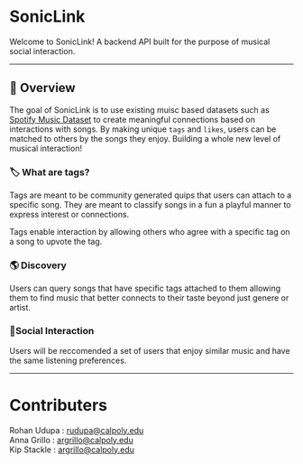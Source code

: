# SonicLink

Welcome to SonicLink! A backend API built for the purpose of musical social interaction.

---

## 📌 Overview

The goal of SonicLink is to use existing muisc based datasets such as [Spotify Music Dataset](https://www.kaggle.com/datasets/solomonameh/spotify-music-dataset) to create meaningful connections based on interactions with songs. By making unique `tags` and  `likes`, users can be matched to others by the songs they enjoy. Building a whole new level of musical interaction!

### 🏷️ What are tags?
 Tags are meant to be community generated quips that users can attach to a specific song. They are meant to classify songs in a fun a playful manner to express interest or connections. 

 Tags enable interaction by allowing others who agree with a specific tag on a song to upvote the tag.

### 🌎 Discovery

Users can query songs that have specific tags attached to them allowing them to find music that better connects to their taste beyond just genere or artist.


### 👥Social Interaction
Users will be reccomended a set of users that enjoy similar music and have the same listening preferences. 

---

# Contributers

Rohan Udupa : rudupa@calpoly.edu </br>
Anna Grillo : argrillo@calpoly.edu </br>
Kip Stackle : argrillo@calpoly.edu 




